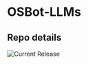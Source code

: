 # OSBot-LLMs

## Repo details

![Current Release](https://img.shields.io/badge/release-v0.2.20-blue)
